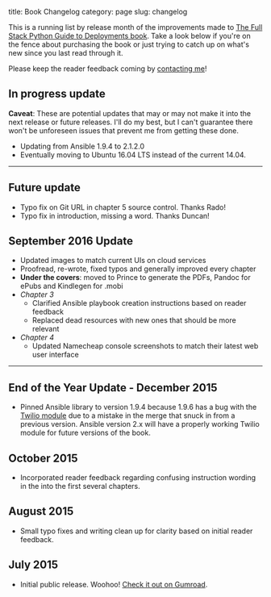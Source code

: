 title: Book Changelog
category: page
slug: changelog


This is a running list by release month of the improvements made to 
[The Full Stack Python Guide to Deployments book](https://gumroad.com/l/python-deployments). 
Take a look below if you're on the fence about purchasing the book or 
just trying to catch up on what's new since you last read through it.

Please keep the reader feedback coming by 
[contacting me](https://www.fullstackpython.com/about-author.html)!


## In progress update
**Caveat**: These are potential updates that may or may not make it into
the next release or future releases. I'll do my best, but I can't guarantee
there won't be unforeseen issues that prevent me from getting these done.
* Updating from Ansible 1.9.4 to 2.1.2.0
* Eventually moving to Ubuntu 16.04 LTS instead of the current 14.04.


----

## Future update
* Typo fix on Git URL in chapter 5 source control. Thanks Rado!
* Typo fix in introduction, missing a word. Thanks Duncan!


## September 2016 Update
* Updated images to match current UIs on cloud services
* Proofread, re-wrote, fixed typos and generally improved every chapter 
* **Under the covers**: moved to Prince to generate the PDFs, Pandoc for 
  ePubs and Kindlegen for .mobi
* *Chapter 3*
    * Clarified Ansible playbook creation instructions based on reader 
      feedback
    * Replaced dead resources with new ones that should be more relevant 
* *Chapter 4*
    * Updated Namecheap console screenshots to match their latest web
      user interface


----

## End of the Year Update - December 2015
* Pinned Ansible library to version 1.9.4 because 1.9.6 has a bug with the
  [Twilio module](http://docs.ansible.com/ansible/twilio_module.html) due 
  to a mistake in the merge that snuck in from a previous version.
  Ansible version 2.x will have a properly working Twilio module for future
  versions of the book.


## October 2015
* Incorporated reader feedback regarding confusing instruction wording in 
  the into the first several chapters.


## August 2015
* Small typo fixes and writing clean up for clarity based on initial 
  reader feedback.


## July 2015
* Initial public release. Woohoo! 
  [Check it out on Gumroad](https://gumroad.com/l/python-deployments).

